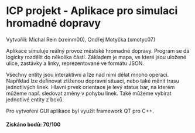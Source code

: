# ICP projekt - Aplikace pro simulaci hromadné dopravy

Vytvořili: Michal Rein (xreinm00), Ondřej Motyčka (xmotyc07)

Aplikace simuluje reálný provoz městské hromadné dopravy. Program se dá logicky rozdělit do několika částí. Základem je mapa, ve které jsou uložené ulice, zastávky a linky, reprezentované ve formátu JSON.

Všechny entity jsou interaktivní a lze nad nimi dělat mnoho operací. Například lze definovat ztíženou dopravní situaci, nebo také měnit trasu jednotlivých linek. Hlavní prvek orientace je levý status bar, na kterém můžeme např. sledovat změny v pohybu linek. Také můžeme vybírat jednotlivé entity z boxů.

Pro vytvoření GUI aplikace byl využit framework QT pro C++.

#### Získáno bodů: 70/100
